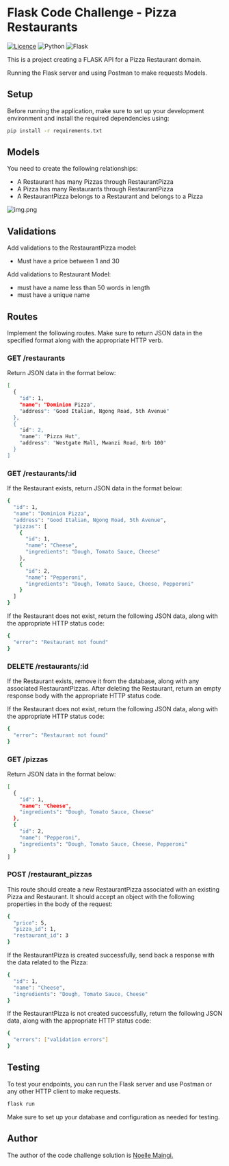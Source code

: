 # Flask Code Challenge - Pizza Restaurants

[![Licence](https://img.shields.io/github/license/Ileriayo/markdown-badges?style=for-the-badge)](./LICENSE)
![Python](https://img.shields.io/badge/Python-FFD43B?style=for-the-badge&logo=python&logoColor=blue)
![Flask](https://img.shields.io/badge/Flask-000000?style=for-the-badge&logo=flask)

This is a project creating a FLASK API for a Pizza Restaurant domain.

Running the Flask server and using Postman to make requests
Models.

## Setup

Before running the application, make sure to set up your development environment and install the required dependencies using:

```bash
pip install -r requirements.txt
```

## Models

You need to create the following relationships:

- A Restaurant has many Pizzas through RestaurantPizza
- A Pizza has many Restaurants through RestaurantPizza
- A RestaurantPizza belongs to a Restaurant and belongs to a Pizza

![img.png](https://moringa.instructure.com/courses/498/files/325552/preview)

## Validations

Add validations to the RestaurantPizza model:

- Must have a price between 1 and 30

Add validations to Restaurant Model:

- must have a name less than 50 words in length
- must have a unique name

## Routes

Implement the following routes. Make sure to return JSON data in the specified format along with the appropriate HTTP verb.

### GET /restaurants

Return JSON data in the format below:

```bash
[
  {
    "id": 1,
    "name": "Dominion Pizza",
    "address": "Good Italian, Ngong Road, 5th Avenue"
  },
  {
    "id": 2,
    "name": "Pizza Hut",
    "address": "Westgate Mall, Mwanzi Road, Nrb 100"
  }
]
```

### GET /restaurants/:id

If the Restaurant exists, return JSON data in the format below:

```bash
{
  "id": 1,
  "name": "Dominion Pizza",
  "address": "Good Italian, Ngong Road, 5th Avenue",
  "pizzas": [
    {
      "id": 1,
      "name": "Cheese",
      "ingredients": "Dough, Tomato Sauce, Cheese"
    },
    {
      "id": 2,
      "name": "Pepperoni",
      "ingredients": "Dough, Tomato Sauce, Cheese, Pepperoni"
    }
  ]
}
```

If the Restaurant does not exist, return the following JSON data, along with the appropriate HTTP status code:

```bash
{
  "error": "Restaurant not found"
}
```

### DELETE /restaurants/:id

If the Restaurant exists, remove it from the database, along with any associated RestaurantPizzas. After deleting the Restaurant, return an empty response body with the appropriate HTTP status code.

If the Restaurant does not exist, return the following JSON data, along with the appropriate HTTP status code:

```bash
{
  "error": "Restaurant not found"
}
```

### GET /pizzas

Return JSON data in the format below:

```bash
[
  {
    "id": 1,
    "name": "Cheese",
    "ingredients": "Dough, Tomato Sauce, Cheese"
  },
  {
    "id": 2,
    "name": "Pepperoni",
    "ingredients": "Dough, Tomato Sauce, Cheese, Pepperoni"
  }
]
```

### POST /restaurant_pizzas

This route should create a new RestaurantPizza associated with an existing Pizza and Restaurant. It should accept an object with the following properties in the body of the request:

```bash
{
  "price": 5,
  "pizza_id": 1,
  "restaurant_id": 3
}
```

If the RestaurantPizza is created successfully, send back a response with the data related to the Pizza:

```bash
{
  "id": 1,
  "name": "Cheese",
  "ingredients": "Dough, Tomato Sauce, Cheese"
}
```

If the RestaurantPizza is not created successfully, return the following JSON data, along with the appropriate HTTP status code:

```bash
{
  "errors": ["validation errors"]
}
```

## Testing

To test your endpoints, you can run the Flask server and use Postman or any other HTTP client to make requests.

```bash
flask run
```

Make sure to set up your database and configuration as needed for testing.

## Author

The author of the code challenge solution is [Noelle Maingi.](https://github.com/Noelle-Wavinya-Maingi)
